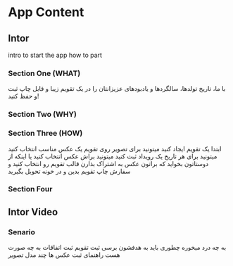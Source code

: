 # App Content

## Intor

intro to start the app
how to part

### Section One (WHAT)
با ما، تاریخ تولدها، سالگردها و یادبودهای عزیزانتان را در یک تقویم
          زیبا و قابل چاپ ثبت و حفظ کنید!

### Section Two (WHY)

### Section Three (HOW)
ابتدا یک تقویم ایجاد کنید
میتونید برای تصویر روی تقویم یک عکس مناسب انتخاب کنید
میتونید برای هر تاریخ یک رویداد ثبت کنید
میتونید براش عکس انتخاب کنید
یا اینکه از دوستاتون بخواید که براتون عکس به اشتراک بذارن
قالب تقویم رو انتخاب کنید و سفارش چاپ تقویم بدین و در خونه تحویل بگیرید

### Section Four

## Intor Video 

### Senario
به چه درد میخوره
چطوری باید به هدفشون برسی
ثبت تقویم
ثبت اتفاقات به چه صورت هست
راهنمای ثبت عکس ها
چند مدل تصویر
